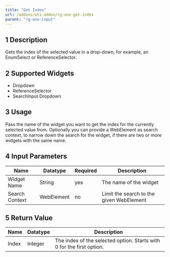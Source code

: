 ```yaml
---
title: "Get Index"
url: /addons/ats-addon/rg-one-get-index
parent: "rg-one-input"
---
```


## 1 Description

Gets the index of the selected value in a drop-down, for example, an EnumSelect or ReferenceSelector.

## 2 Supported Widgets

* Dropdown
* ReferenceSelector
* SearchInput Dropdown

## 3 Usage

Pass the name of the widget you want to get the index for the currently selected value from.
Optionally you can provide a WebElement as search context, to narrow down the search for the widget, if there are two or more widgets with the same name.

## 4 Input Parameters

Name | Datatype | Required | Description
--- | --- | --- | ---
Widget Name | String | yes | The name of the widget
Search Context | WebElement | no | Limit the search to the given WebElement

## 5 Return Value

Name | Datatype | Description
--- | --- | ---
Index | Integer | The index of the selected option. Starts with 0 for the first option.
